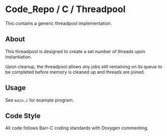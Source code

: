 # Code_Repo / C / Threadpool

This contains a generic threadpool implementation.

## About

This threadpool is designed to create a set number of threads upon instantiation.

Upon cleanup, the threadpool allows any jobs still remaining on its queue to be completed before memory is cleaned up and threads are joined.

## Usage

See `main.c` for example program.

## Code Style

All code follows Barr-C coding standards with Doxygen commenting.
